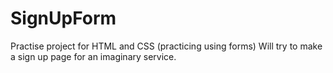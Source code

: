 # SignUpForm
Practise project for HTML and CSS (practicing using forms)
Will try to make a sign up page for an imaginary service.